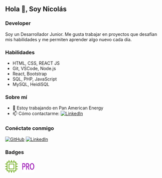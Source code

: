 ## Hola 👋, Soy Nicolás
### Developer

Soy un Desarrollador Junior. Me gusta trabajar en proyectos que desafían mis habilidades y me permiten aprender algo nuevo cada día.

### Habilidades
- HTML, CSS, REACT JS
- Git, VSCode, Node.js
- React, Bootstrap
- SQL, PHP, JavaScript
- MySQL, HeidiSQL

### Sobre mí
- 🔭 Estoy trabajando en Pan American Energy
- 📫 Cómo contactarme: [![LinkedIn](https://img.shields.io/badge/-LinkedIn-blue?style=flat-square&logo=Linkedin&logoColor=white&link=https://www.linkedin.com/in/nicolas-seijas-222909263/)](https://www.linkedin.com/in/nicolas-seijas-222909263/)

### Conéctate conmigo
[![GitHub](https://img.shields.io/badge/-GitHub-181717?style=flat-square&logo=github&logoColor=white&link=https://github.com/NicolasSeij)](https://github.com/NicolasSeij)
[![LinkedIn](https://img.shields.io/badge/-LinkedIn-blue?style=flat-square&logo=Linkedin&logoColor=white&link=https://www.linkedin.com/in/nicolas-seijas-222909263/)](https://www.linkedin.com/in/nicolas-seijas-222909263/)

### Badges
<a href='https://docs.github.com/en/developers'><img src='https://raw.githubusercontent.com/acervenky/animated-github-badges/master/assets/devbadge.gif' width='40' height='40'></a> <a href='https://github.com/pricing'><img src='https://raw.githubusercontent.com/acervenky/animated-github-badges/master/assets/pro.gif' width='40' height='40'></a>
